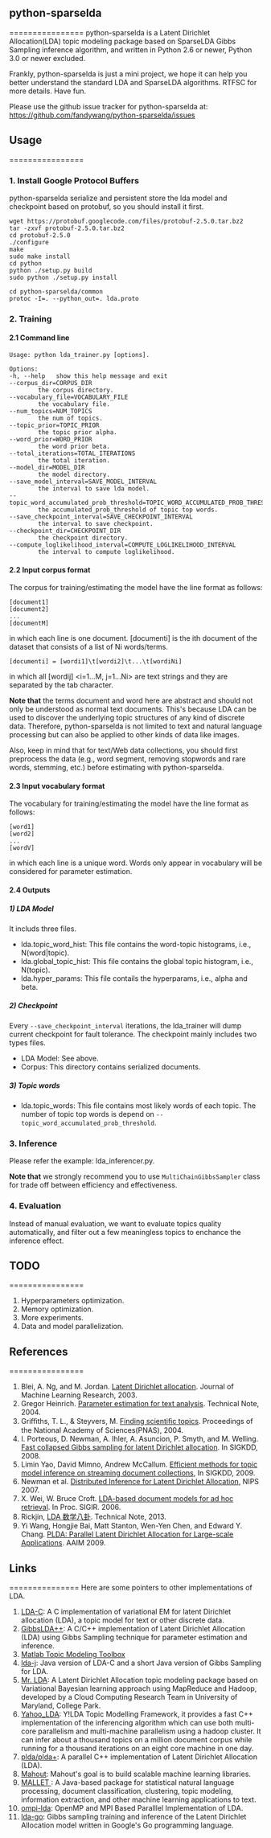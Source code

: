 ## python-sparselda
================
python-sparselda is a Latent Dirichlet Allocation(LDA) topic modeling package based on SparseLDA Gibbs Sampling inference algorithm, and written in Python 2.6 or newer, Python 3.0 or newer excluded. 

Frankly, python-sparselda is just a mini project, we hope it can help you better understand the standard LDA and SparseLDA algorithms. RTFSC for more details. Have fun.

Please use the github issue tracker for python-sparselda at:
https://github.com/fandywang/python-sparselda/issues

## Usage
================
### 1. Install Google Protocol Buffers
python-sparselda serialize and persistent store the lda model and checkpoint based on protobuf, so you should install it first.

    wget https://protobuf.googlecode.com/files/protobuf-2.5.0.tar.bz2
    tar -zxvf protobuf-2.5.0.tar.bz2
    cd protobuf-2.5.0
    ./configure
    make
    sudo make install
    cd python
    python ./setup.py build
    sudo python ./setup.py install

    cd python-sparselda/common
    protoc -I=. --python_out=. lda.proto

### 2. Training
#### 2.1 Command line
    Usage: python lda_trainer.py [options].

    Options:
    -h, --help   show this help message and exit
    --corpus_dir=CORPUS_DIR
            the corpus directory.
    --vocabulary_file=VOCABULARY_FILE
            the vocabulary file.
    --num_topics=NUM_TOPICS
            the num of topics.
    --topic_prior=TOPIC_PRIOR
            the topic prior alpha.
    --word_prior=WORD_PRIOR
            the word prior beta.
    --total_iterations=TOTAL_ITERATIONS
            the total iteration.
    --model_dir=MODEL_DIR
            the model directory.
    --save_model_interval=SAVE_MODEL_INTERVAL
            the interval to save lda model.
    --topic_word_accumulated_prob_threshold=TOPIC_WORD_ACCUMULATED_PROB_THRESHOLD
            the accumulated_prob_threshold of topic top words.
    --save_checkpoint_interval=SAVE_CHECKPOINT_INTERVAL
            the interval to save checkpoint.
    --checkpoint_dir=CHECKPOINT_DIR
            the checkpoint directory.
    --compute_loglikelihood_interval=COMPUTE_LOGLIKELIHOOD_INTERVAL
            the interval to compute loglikelihood.

#### 2.2 Input corpus format
The corpus for training/estimating the model have the line format as follows:
   
    [document1]
    [document2]
    ...
    [documentM]

in which each line is one document. [documenti] is the ith document of the dataset that consists of a list of Ni words/terms.
    
    [documenti] = [wordi1]\t[wordi2]\t...\t[wordiNi]

in which all [wordij] &lt;i=1...M, j=1...Ni&gt; are text strings and they are separated by the tab character.

**Note that** the terms document and word here are abstract and should not only be understood as normal text documents. 
This's because LDA can be used to discover the underlying topic structures of any kind of discrete data. Therefore, 
python-sparselda is not limited to text and natural language processing but can also be applied to other kinds of data 
like images. 

Also, keep in mind that for text/Web data collections, you should first preprocess the data (e.g., word segment, 
removing stopwords and rare words, stemming, etc.) before estimating with python-sparselda.

#### 2.3 Input vocabulary format
The vocabulary for training/estimating the model have the line format as follows:
   
    [word1]
    [word2]
    ...
    [wordV]

in which each line is a unique word. Words only appear in vocabulary will be considered for parameter estimation.

#### 2.4 Outputs
##### 1) LDA Model
It includs three files.
* lda.topic_word_hist: This file contains the word-topic histograms, i.e., N(word|topic). 
* lda.global_topic_hist: This file contains the global topic histogram, i.e., N(topic).
* lda.hyper_params: This file contails the hyperparams, i.e., alpha and beta.

##### 2) Checkpoint
Every `--save_checkpoint_interval` iterations, the lda_trainer will dump current checkpoint for fault tolerance. 
The checkpoint mainly includes two types files.
* LDA Model: See above.
* Corpus: This directory contains serialized documents.

##### 3) Topic words
* lda.topic_words: This file contains most likely words of each topic. The number of topic top words is depend on `--topic_word_accumulated_prob_threshold`.

### 3. Inference
Please refer the example: lda_inferencer.py. 

**Note that** we strongly recommend you to use `MultiChainGibbsSampler` class for trade off between efficiency and effectiveness.

### 4. Evaluation
Instead of manual evaluation, we want to evaluate topics quality automatically, and filter out a few meaningless topics to enchance the inference effect.

## TODO
================
1. Hyperparameters optimization.
2. Memory optimization.
3. More experiments.
4. Data and model parallelization.

## References
================
1. Blei, A. Ng, and M. Jordan. [Latent Dirichlet allocation](http://www.cs.princeton.edu/~blei/papers/BleiNgJordan2003.pdf). Journal of Machine Learning Research, 2003.
2. Gregor Heinrich. [Parameter estimation for text analysis](http://www.arbylon.net/publications/text-est.pdf). Technical Note, 2004.
3. Griﬃths, T. L., & Steyvers, M. [Finding scientiﬁc topics](http://www.pnas.org/content/101/suppl.1/5228.full.pdf). Proceedings of the National Academy of Sciences(PNAS), 2004.
4. I. Porteous, D. Newman, A. Ihler, A. Asuncion, P. Smyth, and M. Welling. [Fast collapsed Gibbs sampling for latent Dirichlet allocation](http://www.ics.uci.edu/~asuncion/pubs/KDD_08.pdf). In SIGKDD, 2008.
5. Limin Yao, David Mimno, Andrew McCallum. [Efficient methods for topic model inference on streaming document collections](https://www.cs.umass.edu/~mimno/papers/fast-topic-model.pdf), In SIGKDD, 2009.
6. Newman et al. [Distributed Inference for Latent Dirichlet Allocation](http://www.csee.ogi.edu/~zak/cs506-pslc/dist_lda.pdf), NIPS 2007.
7. X. Wei, W. Bruce Croft. [LDA-based document models for ad hoc retrieval](http://www.bradblock.com/LDA_Based_Document_Models_for_Ad_hoc_Retrieval.pdf). In Proc. SIGIR. 2006.
7. Rickjin, [LDA 数学八卦](http://vdisk.weibo.com/s/q0sGh/1360334108?utm_source=weibolife). Technical Note, 2013.
8. Yi Wang, Hongjie Bai, Matt Stanton, Wen-Yen Chen, and Edward Y. Chang. [PLDA: Parallel Latent Dirichlet Allocation for Large-scale Applications](http://plda.googlecode.com/files/aaim.pdf). AAIM 2009.

## Links
===============
Here are some pointers to other implementations of LDA.

1. [LDA-C](http://www.cs.princeton.edu/~blei/lda-c/index.html): A C implementation of variational EM for latent Dirichlet allocation (LDA), a topic model for text or other discrete data.
2. [GibbsLDA++](http://gibbslda.sourceforge.net/): A C/C++ implementation of Latent Dirichlet Allocation (LDA) using Gibbs Sampling technique for parameter estimation and inference.
3. [Matlab Topic Modeling Toolbox](http://psiexp.ss.uci.edu/research/programs_data/toolbox.htm)
4. [lda-j](http://www.arbylon.net/projects/): Java version of LDA-C and a short Java version of Gibbs Sampling for LDA.
5. [Mr. LDA](https://github.com/lintool/Mr.LDA): A Latent Dirichlet Allocation topic modeling package based on Variational Bayesian learning approach using MapReduce and Hadoop, developed by a Cloud Computing Research Team in University of Maryland, College Park.
6. [Yahoo_LDA](https://github.com/sudar/Yahoo_LDA): Y!LDA Topic Modelling Framework, it provides a fast C++ implementation of the inferencing algorithm which can use both multi-core parallelism and multi-machine parallelism using a hadoop cluster. It can infer about a thousand topics on a million document corpus while running for a thousand iterations on an eight core machine in one day.
7. [plda/plda+](https://code.google.com/p/plda/): A parallel C++ implementation of Latent Dirichlet Allocation (LDA).
8. [Mahout](https://cwiki.apache.org/confluence/display/MAHOUT/Latent+Dirichlet+Allocation): Mahout's goal is to build scalable machine learning libraries. 
9. [MALLET ](http://mallet.cs.umass.edu/): A Java-based package for statistical natural language processing, document classification, clustering, topic modeling, information extraction, and other machine learning applications to text.
10. [ompi-lda](https://code.google.com/p/ompi-lda/): OpenMP and MPI Based Paralllel Implementation of LDA.
11. [lda-go](https://code.google.com/p/lda-go/): Gibbs sampling training and inference of the Latent Dirichlet Allocation model written in Google's Go programming language.
